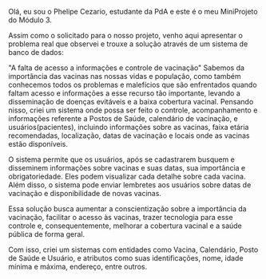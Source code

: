 Olá, eu sou o Phelipe Cezario, estudante da PdA e este é o meu MiniProjeto do Módulo 3.

Assim como o solicitado para o nosso projeto, venho aqui apresentar o problema real que observei e trouxe a solução através de um sistema de banco de dados:

"A falta de acesso a informações e controle de vacinação"
Sabemos da importância das vacinas nas nossas vidas e população, como também conhecemos todos os problemas e malefícios que são enfrentados quando faltam acesso e informações a esse recurso tão importante, levando a disseminação de doenças evitáveis e a baixa cobertura vacinal.
Pensando nisso, criei um sistema onde possa ser feito o controle, acompanhamento e informações referente a Postos de Saúde, calendário de vacinação, e usuários(pacientes), incluindo informações sobre as vacinas, faixa etária recomendadas, localização, datas de vacinação e locais onde as vacinas estão disponíveis.

O sistema permite que os usuários, após se cadastrarem busquem e disseminem informações sobre vacinas e suas datas, sua importância e obrigatoriedade. Eles podem visualizar cada detalhe sobre cada vacina. Além disso, o sistema pode enviar lembretes aos usuários sobre datas de vacinação e disponibilidade de novas vacinas. 

Essa solução busca aumentar a conscientização sobre a importância da vacinação, facilitar o acesso às vacinas, trazer tecnologia para esse controle e, consequentemente, melhorar a cobertura vacinal e a saúde pública de forma geral.

Com isso, criei um sistemas com entidades como Vacina, Calendário, Posto de Saúde e Usuário, e atributos como suas identificações, nome, idade mínima e máxima, endereço, entre outros.